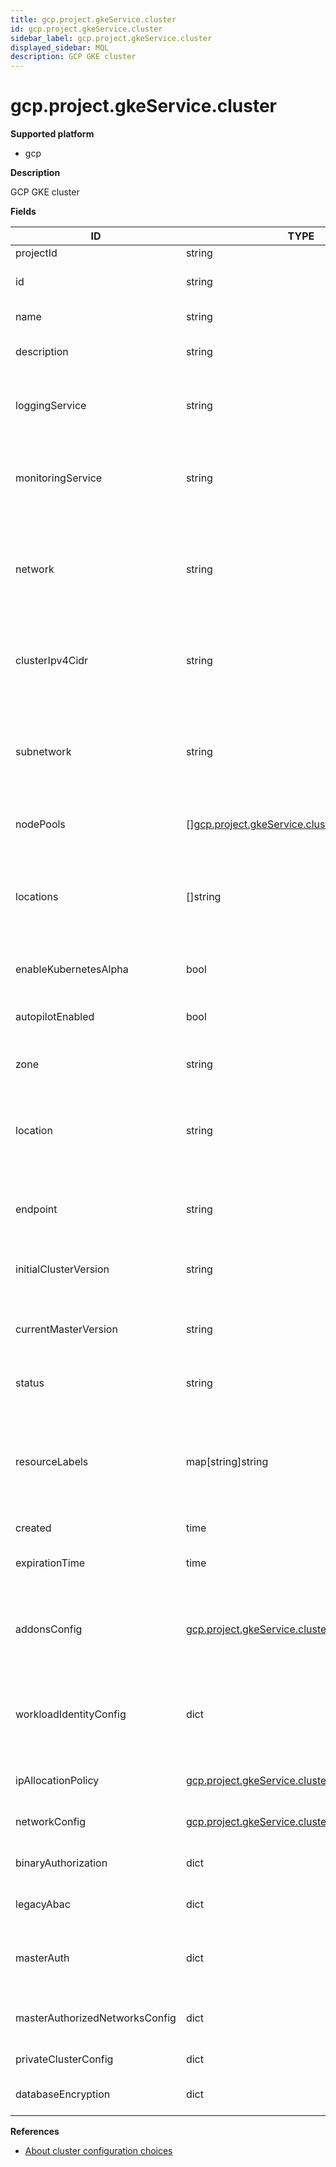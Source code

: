 ```yaml
---
title: gcp.project.gkeService.cluster
id: gcp.project.gkeService.cluster
sidebar_label: gcp.project.gkeService.cluster
displayed_sidebar: MQL
description: GCP GKE cluster
---
```


# gcp.project.gkeService.cluster

**Supported platform**

- gcp

**Description**

GCP GKE cluster

**Fields**

| ID                             | TYPE                                                                                                      | DESCRIPTION                                                                                        |
| ------------------------------ | --------------------------------------------------------------------------------------------------------- | -------------------------------------------------------------------------------------------------- |
| projectId                      | string                                                                                                    | Project ID                                                                                         |
| id                             | string                                                                                                    | Unique identifier for the cluster                                                                  |
| name                           | string                                                                                                    | The name of the cluster                                                                            |
| description                    | string                                                                                                    | Optional description for the cluster                                                               |
| loggingService                 | string                                                                                                    | The logging service the cluster should use to write logs                                           |
| monitoringService              | string                                                                                                    | The monitoring service the cluster should use to write metrics                                     |
| network                        | string                                                                                                    | The name of the Google Compute Engine network to which the cluster is connected                    |
| clusterIpv4Cidr                | string                                                                                                    | The IP address range of the container pods in this cluster                                         |
| subnetwork                     | string                                                                                                    | The name of the Google Compute Engine subnetwork to which the cluster is connected                 |
| nodePools                      | &#91;&#93;[gcp.project.gkeService.cluster.nodepool](gcp.project.gkeservice.cluster.nodepool.md)           | The list of node pools for the cluster                                                             |
| locations                      | &#91;&#93;string                                                                                          | The list of Google Compute Engine zones in which the cluster's nodes should be located             |
| enableKubernetesAlpha          | bool                                                                                                      | Enable Kubernetes alpha features                                                                   |
| autopilotEnabled               | bool                                                                                                      | Whether Autopilot is enabled for the cluster                                                       |
| zone                           | string                                                                                                    | Deprecated; use location instead                                                                   |
| location                       | string                                                                                                    | Name of the Google Compute Engine zone/region in which the cluster exists                          |
| endpoint                       | string                                                                                                    | The IP address of the cluster's master endpoint                                                    |
| initialClusterVersion          | string                                                                                                    | The initial Kubernetes version for this cluster                                                    |
| currentMasterVersion           | string                                                                                                    | The current software version of the master endpoint                                                |
| status                         | string                                                                                                    | The current status of this cluster                                                                 |
| resourceLabels                 | map[string]string                                                                                         | The resource labels for the cluster to use to annotate any related Google Compute Engine resources |
| created                        | time                                                                                                      | Creation time                                                                                      |
| expirationTime                 | time                                                                                                      | The time the cluster will be automatically deleted in                                              |
| addonsConfig                   | [gcp.project.gkeService.cluster.addonsConfig](gcp.project.gkeservice.cluster.addonsconfig.md)             | Configurations for the various addons available to run in the cluster                              |
| workloadIdentityConfig         | dict                                                                                                      | Configuration for the use of Kubernetes Service Accounts in GCP IAM policies                       |
| ipAllocationPolicy             | [gcp.project.gkeService.cluster.ipAllocationPolicy](gcp.project.gkeservice.cluster.ipallocationpolicy.md) | Configuration for cluster IP allocation                                                            |
| networkConfig                  | [gcp.project.gkeService.cluster.networkConfig](gcp.project.gkeservice.cluster.networkconfig.md)           | Configuration for cluster networking                                                               |
| binaryAuthorization            | dict                                                                                                      | Binary authorization configuration                                                                 |
| legacyAbac                     | dict                                                                                                      | Legacy ABAC authorization configuration                                                            |
| masterAuth                     | dict                                                                                                      | Authentication information for accessing the master endpoint                                       |
| masterAuthorizedNetworksConfig | dict                                                                                                      | Master authorized networks configuration                                                           |
| privateClusterConfig           | dict                                                                                                      | Private cluster configuration                                                                      |
| databaseEncryption             | dict                                                                                                      | Etcd encryption configuration                                                                      |

**References**

- [About cluster configuration choices](https://cloud.google.com/kubernetes-engine/docs/concepts/types-of-clusters)
